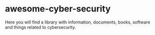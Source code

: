 # awesome-cyber-security
Here you will find a library with information, documents, books, software and things related to cybersecurity.
